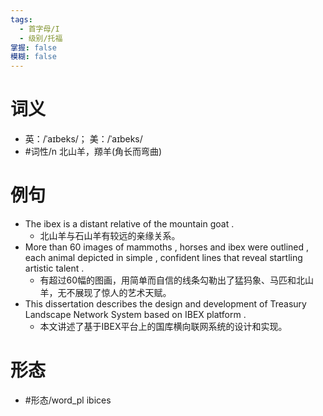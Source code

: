 ```yaml
---
tags:
  - 首字母/I
  - 级别/托福
掌握: false
模糊: false
---
```

# 词义
- 英：/ˈaɪbeks/； 美：/ˈaɪbeks/
- #词性/n  北山羊，羱羊(角长而弯曲)
# 例句
- The ibex is a distant relative of the mountain goat .
	- 北山羊与石山羊有较远的亲缘关系。
- More than 60 images of mammoths , horses and ibex were outlined , each animal depicted in simple , confident lines that reveal startling artistic talent .
	- 有超过60幅的图画，用简单而自信的线条勾勒出了猛犸象、马匹和北山羊，无不展现了惊人的艺术天赋。
- This dissertation describes the design and development of Treasury Landscape Network System based on IBEX platform .
	- 本文讲述了基于IBEX平台上的国库横向联网系统的设计和实现。
# 形态
- #形态/word_pl ibices

